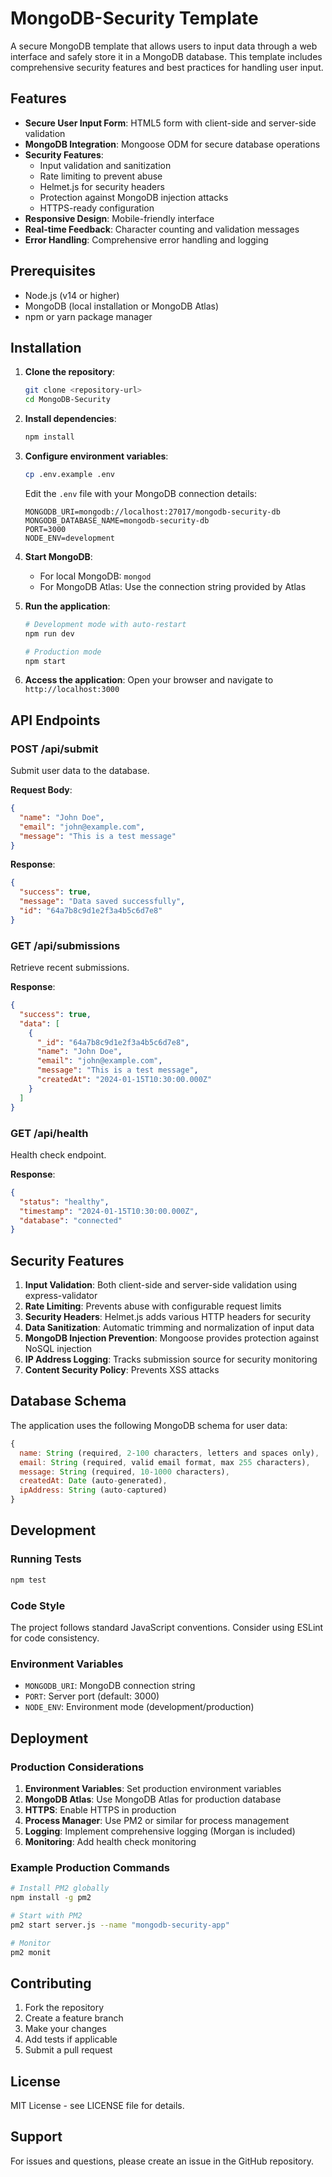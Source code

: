# MongoDB-Security Template

A secure MongoDB template that allows users to input data through a web interface and safely store it in a MongoDB database. This template includes comprehensive security features and best practices for handling user input.

## Features

- **Secure User Input Form**: HTML5 form with client-side and server-side validation
- **MongoDB Integration**: Mongoose ODM for secure database operations
- **Security Features**:
  - Input validation and sanitization
  - Rate limiting to prevent abuse
  - Helmet.js for security headers
  - Protection against MongoDB injection attacks
  - HTTPS-ready configuration
- **Responsive Design**: Mobile-friendly interface
- **Real-time Feedback**: Character counting and validation messages
- **Error Handling**: Comprehensive error handling and logging

## Prerequisites

- Node.js (v14 or higher)
- MongoDB (local installation or MongoDB Atlas)
- npm or yarn package manager

## Installation

1. **Clone the repository**:
   ```bash
   git clone <repository-url>
   cd MongoDB-Security
   ```

2. **Install dependencies**:
   ```bash
   npm install
   ```

3. **Configure environment variables**:
   ```bash
   cp .env.example .env
   ```
   
   Edit the `.env` file with your MongoDB connection details:
   ```
   MONGODB_URI=mongodb://localhost:27017/mongodb-security-db
   MONGODB_DATABASE_NAME=mongodb-security-db
   PORT=3000
   NODE_ENV=development
   ```

4. **Start MongoDB**:
   - For local MongoDB: `mongod`
   - For MongoDB Atlas: Use the connection string provided by Atlas

5. **Run the application**:
   ```bash
   # Development mode with auto-restart
   npm run dev
   
   # Production mode
   npm start
   ```

6. **Access the application**:
   Open your browser and navigate to `http://localhost:3000`

## API Endpoints

### POST /api/submit
Submit user data to the database.

**Request Body**:
```json
{
  "name": "John Doe",
  "email": "john@example.com",
  "message": "This is a test message"
}
```

**Response**:
```json
{
  "success": true,
  "message": "Data saved successfully",
  "id": "64a7b8c9d1e2f3a4b5c6d7e8"
}
```

### GET /api/submissions
Retrieve recent submissions.

**Response**:
```json
{
  "success": true,
  "data": [
    {
      "_id": "64a7b8c9d1e2f3a4b5c6d7e8",
      "name": "John Doe",
      "email": "john@example.com",
      "message": "This is a test message",
      "createdAt": "2024-01-15T10:30:00.000Z"
    }
  ]
}
```

### GET /api/health
Health check endpoint.

**Response**:
```json
{
  "status": "healthy",
  "timestamp": "2024-01-15T10:30:00.000Z",
  "database": "connected"
}
```

## Security Features

1. **Input Validation**: Both client-side and server-side validation using express-validator
2. **Rate Limiting**: Prevents abuse with configurable request limits
3. **Security Headers**: Helmet.js adds various HTTP headers for security
4. **Data Sanitization**: Automatic trimming and normalization of input data
5. **MongoDB Injection Prevention**: Mongoose provides protection against NoSQL injection
6. **IP Address Logging**: Tracks submission source for security monitoring
7. **Content Security Policy**: Prevents XSS attacks

## Database Schema

The application uses the following MongoDB schema for user data:

```javascript
{
  name: String (required, 2-100 characters, letters and spaces only),
  email: String (required, valid email format, max 255 characters),
  message: String (required, 10-1000 characters),
  createdAt: Date (auto-generated),
  ipAddress: String (auto-captured)
}
```

## Development

### Running Tests
```bash
npm test
```

### Code Style
The project follows standard JavaScript conventions. Consider using ESLint for code consistency.

### Environment Variables
- `MONGODB_URI`: MongoDB connection string
- `PORT`: Server port (default: 3000)
- `NODE_ENV`: Environment mode (development/production)

## Deployment

### Production Considerations

1. **Environment Variables**: Set production environment variables
2. **MongoDB Atlas**: Use MongoDB Atlas for production database
3. **HTTPS**: Enable HTTPS in production
4. **Process Manager**: Use PM2 or similar for process management
5. **Logging**: Implement comprehensive logging (Morgan is included)
6. **Monitoring**: Add health check monitoring

### Example Production Commands
```bash
# Install PM2 globally
npm install -g pm2

# Start with PM2
pm2 start server.js --name "mongodb-security-app"

# Monitor
pm2 monit
```

## Contributing

1. Fork the repository
2. Create a feature branch
3. Make your changes
4. Add tests if applicable
5. Submit a pull request

## License

MIT License - see LICENSE file for details.

## Support

For issues and questions, please create an issue in the GitHub repository.
